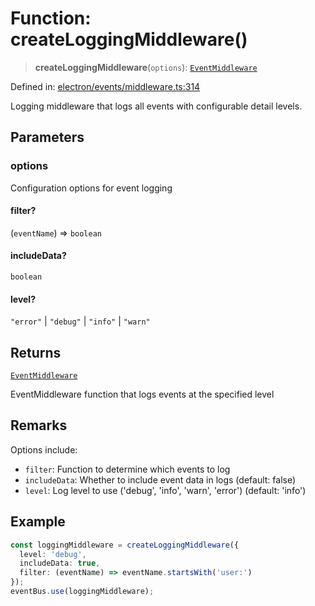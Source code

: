 # Function: createLoggingMiddleware()

> **createLoggingMiddleware**(`options`): [`EventMiddleware`](../../TypedEventBus/type-aliases/EventMiddleware.md)

Defined in: [electron/events/middleware.ts:314](https://github.com/Nick2bad4u/Uptime-Watcher/blob/8a1973382d5fe14c52996ecda381894eb7ecd4a6/electron/events/middleware.ts#L314)

Logging middleware that logs all events with configurable detail levels.

## Parameters

### options

Configuration options for event logging

#### filter?

(`eventName`) => `boolean`

#### includeData?

`boolean`

#### level?

`"error"` \| `"debug"` \| `"info"` \| `"warn"`

## Returns

[`EventMiddleware`](../../TypedEventBus/type-aliases/EventMiddleware.md)

EventMiddleware function that logs events at the specified level

## Remarks

Options include:
- `filter`: Function to determine which events to log
- `includeData`: Whether to include event data in logs (default: false)
- `level`: Log level to use ('debug', 'info', 'warn', 'error') (default: 'info')

## Example

```typescript
const loggingMiddleware = createLoggingMiddleware({
  level: 'debug',
  includeData: true,
  filter: (eventName) => eventName.startsWith('user:')
});
eventBus.use(loggingMiddleware);
```
